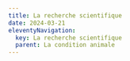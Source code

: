```yaml
---
title: La recherche scientifique
date: 2024-03-21
eleventyNavigation:
  key: La recherche scientifique
  parent: La condition animale
---
```

